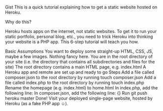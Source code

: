 Gist This is a quick tutorial explaining how to get a static website hosted on Heroku.

Why do this?

Heroku hosts apps on the internet, not static websites. To get it to run your static portfolio, personal blog, etc., you need to trick Heroku into thinking your website is a PHP app. This 6-step tutorial will teach you how.

Basic Assumptions You want to deploy some straight-up HTML, CSS, JS, maybe a few images. Nothing fancy here. You are in the root directory of your site (i.e. the directory that contains all subdirectories and files for the site) The root directory contains a main HTML page, e.g. index.html A Heroku app and remote are set up and ready to go Steps Add a file called composer.json to the root directory by running touch composer.json Add a file called index.php to the root directory by running touch index.php Rename the homepage (e.g. index.html) to home.html In index.php, add the following line: <?php include_once("home.html"); ?> In composer.json, add the following line: {} Run git push heroku master Done! Visit your deployed single-page website, hosted by Heroku (as a fake PHP app ☺).
